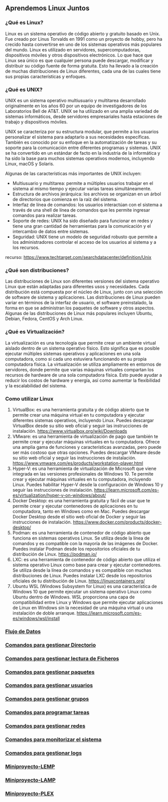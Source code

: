 ## Aprendemos Linux Juntos

### ¿Qué es Linux?

Linux es un sistema operativo de código abierto y gratuito basado en Unix. Fue creado por Linus Torvalds en 1991 como un proyecto de hobby, pero ha crecido hasta convertirse en uno de los sistemas operativos más populares del mundo. Linux es utilizado en servidores, supercomputadoras, dispositivos móviles y otros dispositivos electrónicos. Lo que hace que Linux sea único es que cualquier persona puede descargar, modificar y distribuir su código fuente de forma gratuita. Esto ha llevado a la creación de muchas distribuciones de Linux diferentes, cada una de las cuales tiene sus propias características y enfoques.

### ¿Qué es UNIX?

UNIX es un sistema operativo multiusuario y multitarea desarrollado originalmente en los años 60 por un equipo de investigadores de los Laboratorios Bell de AT&T. UNIX se ha utilizado en una amplia variedad de sistemas informáticos, desde servidores empresariales hasta estaciones de trabajo y dispositivos móviles.

UNIX se caracteriza por su estructura modular, que permite a los usuarios personalizar el sistema para adaptarlo a sus necesidades específicas. También es conocido por su enfoque en la automatización de tareas y su soporte para la comunicación entre diferentes programas y sistemas. UNIX se ha convertido en un estándar de facto en la industria de la informática y ha sido la base para muchos sistemas operativos modernos, incluyendo Linux, macOS y Solaris.

Algunas de las características más importantes de UNIX incluyen:

- Multiusuario y multitarea: permite a múltiples usuarios trabajar en el sistema al mismo tiempo y ejecutar varias tareas simultáneamente.
- Estructura de archivos jerárquica: los archivos se organizan en un árbol de directorios que comienza en la raíz del sistema.
- Interfaz de línea de comandos: los usuarios interactúan con el sistema a través de una shell de línea de comandos que les permite ingresar comandos para realizar tareas.
- Soporte de redes: UNIX ha sido diseñado para funcionar en redes y tiene una gran cantidad de herramientas para la comunicación y el intercambio de datos entre sistemas.
- Seguridad: UNIX tiene un modelo de seguridad robusto que permite a los administradores controlar el acceso de los usuarios al sistema y a los recursos.

recurso: https://www.techtarget.com/searchdatacenter/definition/Unix

### ¿Qué son distribuciones?

Las distribuciones de Linux son diferentes versiones del sistema operativo Linux que están adaptadas para diferentes usos y necesidades. Cada distribución está compuesta por el núcleo de Linux, junto con una selección de software de sistema y aplicaciones. Las distribuciones de Linux pueden variar en términos de la interfaz de usuario, el software preinstalado, la forma en que se administran los paquetes de software y otros aspectos. Algunas de las distribuciones de Linux más populares incluyen Ubuntu, Debian, Fedora, CentOS y Arch Linux.

### ¿Qué es Virtualización?

La virtualización es una tecnología que permite crear un ambiente virtual aislado dentro de un sistema operativo físico. Esto significa que es posible ejecutar múltiples sistemas operativos y aplicaciones en una sola computadora, como si cada uno estuviera funcionando en su propia computadora física. La virtualización se utiliza ampliamente en entornos de servidores, donde permite que varias máquinas virtuales compartan los recursos de hardware de una sola computadora física. Esto puede ayudar a reducir los costos de hardware y energía, así como aumentar la flexibilidad y la escalabilidad del sistema.

### Como utilizar Linux

1. VirtualBox: es una herramienta gratuita y de código abierto que te permite crear una máquina virtual en tu computadora y ejecutar diferentes sistemas operativos, incluyendo Linux. Puedes descargar VirtualBox desde su sitio web oficial y seguir las instrucciones de instalación.
https://www.virtualbox.org/wiki/Downloads
2. VMware: es una herramienta de virtualización de pago que también te permite crear y ejecutar máquinas virtuales en tu computadora. Ofrece una amplia gama de funciones y características avanzadas, pero puede ser más costoso que otras opciones. Puedes descargar VMware desde su sitio web oficial y seguir las instrucciones de instalación.
https://www.vmware.com/es/products/workstation-player.html
3. Hyper-V: es una herramienta de virtualización de Microsoft que viene integrada en las versiones profesionales de Windows 10. Te permite crear y ejecutar máquinas virtuales en tu computadora, incluyendo Linux. Puedes habilitar Hyper-V desde la configuración de Windows 10 y seguir las instrucciones de instalación.
https://learn.microsoft.com/es-es/virtualization/hyper-v-on-windows/about/
4. Docker Desktop: es una herramienta gratuita y fácil de usar que te permite crear y ejecutar contenedores de aplicaciones en tu computadora, tanto en Windows como en Mac. Puedes descargar Docker Desktop desde el sitio web oficial de Docker y seguir las instrucciones de instalación.
https://www.docker.com/products/docker-desktop/
5. Podman: es una herramienta de contenedor de código abierto que funciona en sistemas operativos Linux. Se utiliza desde la línea de comandos y es compatible con la mayoría de las imágenes de Docker. Puedes instalar Podman desde los repositorios oficiales de tu distribución de Linux.
https://podman.io/
6. LXC: es una herramienta de contenedor de código abierto que utiliza el sistema operativo Linux como base para crear y ejecutar contenedores. Se utiliza desde la línea de comandos y es compatible con muchas distribuciones de Linux. Puedes instalar LXC desde los repositorios oficiales de tu distribución de Linux.
https://linuxcontainers.org/
7. Ubuntu WSL (Windows Subsystem for Linux) es una característica de Windows 10 que permite ejecutar un sistema operativo Linux como Ubuntu dentro de Windows. WSL proporciona una capa de compatibilidad entre Linux y Windows que permite ejecutar aplicaciones de Linux en Windows sin la necesidad de una máquina virtual o una instalación de doble arranque.
https://learn.microsoft.com/es-es/windows/wsl/install

### [Flujo de Datos](./outputs.md)

### [Comandos para gestionar Directorio](./directorios.md)
### [Comandos para gestionar lectura de Ficheros](./ficheros.md)
### [Comandos para gestionar paquetes](./paquetes.md)
### [Comandos para gestionar usuarios](./usuarios.md)
### [Comandos para gestionar grupos](./grupos.md)
### [Comandos para programar tareas](./tareas.md)
### [Comandos para gestionar redes](./redes.md)
### [Comandos para monitorizar el sistema](./monitorizar.md)
### [Comandos para gestionar logs](./logs.md)
### [Miniproyecto-LEMP](./pila-lemp.md)
### [Miniproyecto-LAMP](./pila-lamp.md)
### [Miniproyecto-PLEX](./plex.md)